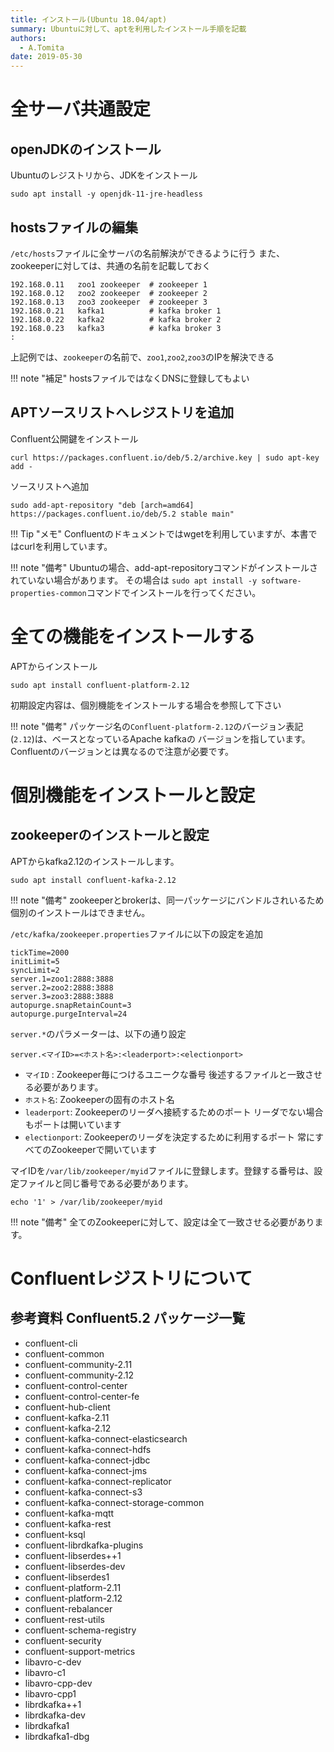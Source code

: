 ```yaml
---
title: インストール(Ubuntu 18.04/apt)
summary: Ubuntuに対して、aptを利用したインストール手順を記載
authors:
  - A.Tomita
date: 2019-05-30
---
```


# 全サーバ共通設定

## openJDKのインストール

Ubuntuのレジストリから、JDKをインストール

    sudo apt install -y openjdk-11-jre-headless

## hostsファイルの編集

`/etc/hosts`ファイルに全サーバの名前解決ができるように行う
また、zookeeperに対しては、共通の名前を記載しておく

``` example
192.168.0.11   zoo1 zookeeper  # zookeeper 1
192.168.0.12   zoo2 zookeeper  # zookeeper 2 
192.168.0.13   zoo3 zookeeper  # zookeeper 3 
192.168.0.21   kafka1          # kafka broker 1
192.168.0.22   kafka2          # kafka broker 2 
192.168.0.23   kafka3          # kafka broker 3 
:
```
上記例では、`zookeeper`の名前で、`zoo1`,`zoo2`,`zoo3`のIPを解決できる

!!! note "補足"
    hostsファイルではなくDNSに登録してもよい

## APTソースリストへレジストリを追加 

Confluent公開鍵をインストール

    curl https://packages.confluent.io/deb/5.2/archive.key | sudo apt-key add -

ソースリストへ追加

    sudo add-apt-repository "deb [arch=amd64] https://packages.confluent.io/deb/5.2 stable main"

!!! Tip "メモ" 
    Confluentのドキュメントではwgetを利用していますが、本書ではcurlを利用しています。 

!!! note "備考"
    Ubuntuの場合、add-apt-repositoryコマンドがインストールされていない場合があります。
    その場合は `sudo apt install -y software-properties-common`コマンドでインストールを行ってください。

# 全ての機能をインストールする

APTからインストール

    sudo apt install confluent-platform-2.12

初期設定内容は、個別機能をインストールする場合を参照して下さい

!!! note "備考"
    パッケージ名の`Confluent-platform-2.12`のバージョン表記(`2.12`)は、ベースとなっているApache kafkaの
    バージョンを指しています。Confluentのバージョンとは異なるので注意が必要です。 

# 個別機能をインストールと設定

## zookeeperのインストールと設定

APTからkafka2.12のインストールします。

    sudo apt install confluent-kafka-2.12

!!! note "備考"
    zookeeperとbrokerは、同一パッケージにバンドルされいるため個別のインストールはできません。

`/etc/kafka/zookeeper.properties`ファイルに以下の設定を追加

```
tickTime=2000
initLimit=5
syncLimit=2
server.1=zoo1:2888:3888
server.2=zoo2:2888:3888
server.3=zoo3:2888:3888
autopurge.snapRetainCount=3
autopurge.purgeInterval=24
```

`server.*`のパラメーターは、以下の通り設定

    server.<マイID>=<ホスト名>:<leaderport>:<electionport>

* `マイID` : Zookeeper毎につけるユニークな番号 後述するファイルと一致させる必要があります。
* `ホスト名`: Zookeeperの固有のホスト名
* `leaderport`: Zookeeperのリーダへ接続するためのポート リーダでない場合もポートは開いています
* `electionport`: Zookeeperのリーダを決定するために利用するポート 常にすべてのZookeeperで開いています

マイIDを`/var/lib/zookeeper/myid`ファイルに登録します。登録する番号は、設定ファイルと同じ番号である必要があります。

    echo '1' > /var/lib/zookeeper/myid

!!! note "備考"
    全てのZookeeperに対して、設定は全て一致させる必要があります。


# Confluentレジストリについて

## 参考資料 Confluent5.2 パッケージ一覧

* confluent-cli
* confluent-common
* confluent-community-2.11
* confluent-community-2.12
* confluent-control-center
* confluent-control-center-fe
* confluent-hub-client
* confluent-kafka-2.11
* confluent-kafka-2.12
* confluent-kafka-connect-elasticsearch
* confluent-kafka-connect-hdfs
* confluent-kafka-connect-jdbc
* confluent-kafka-connect-jms
* confluent-kafka-connect-replicator
* confluent-kafka-connect-s3
* confluent-kafka-connect-storage-common
* confluent-kafka-mqtt
* confluent-kafka-rest
* confluent-ksql
* confluent-librdkafka-plugins
* confluent-libserdes++1
* confluent-libserdes-dev
* confluent-libserdes1
* confluent-platform-2.11
* confluent-platform-2.12
* confluent-rebalancer
* confluent-rest-utils
* confluent-schema-registry
* confluent-security
* confluent-support-metrics
* libavro-c-dev
* libavro-c1
* libavro-cpp-dev
* libavro-cpp1
* librdkafka++1
* librdkafka-dev
* librdkafka1
* librdkafka1-dbg
